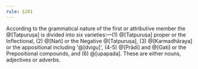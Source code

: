 ```yaml
---
rule: §201
---
```


According to the grammatical nature of the first or attributive member the @[Tatpuruṣa] is divided into six varieties:—(1) @[Tatpuruṣa] proper or the Inflectional, (2) @[Nañ] or the Negative @[Tatpuruṣa], (3) @[Karmadhāraya] or the appositional including '@[dvigu]', (4-5) @[Prādi] and @[Gati] or the Prepositional compounds, and (6) @[upapada]. These are either nouns, adjectives or adverbs.